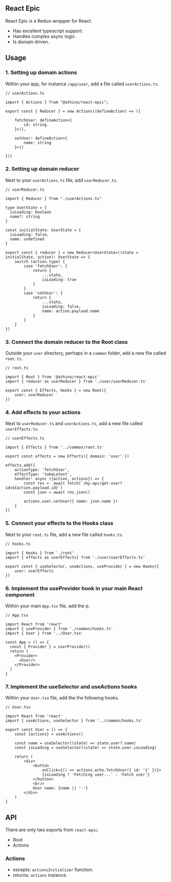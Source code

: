 ## React Epic
React Epic is a Redux-wrapper for React.
- Has excellent typescript support.
- Handles complex async logic.
- Is domain driven.


## Usage

### 1. Setting up domain actions

Within your app, for instance `/app/user`, add a file called `userActions.ts`.

```tsx
// userActions.ts

import { Actions } from "@athino/react-epic";

export const { Reducer } = new Actions((defineAction) => ({

    fetchUser: defineAction<{
        id: string
    }>(),

    setUser: defineAction<{
        name: string
    }>()

}))
```

### 2. Setting up domain reducer

Next to your `userActions.ts` file, add `userReducer.ts`.

```tsx
// userReducer.ts

import { Reducer } from "./userActions.ts"

type UserState = {
  isLoading: boolean
  name?: string
}

const initialState: UserState = {
  isLoading: false,
  name: undefined
}

export const { reducer } = new Reducer<UserState>((state = initialState, action): UserState => {
    switch (action.type) {
        case 'fetchUser': {
            return {
                ...state,
                isLoading: true
            }
        }
        case 'setUser': {
            return {
                ...state,
                isLoading: false,
                name: action.payload.name
            }
        }
    }
})

```

### 3. Connect the domain reducer to the Root class

Outside your `user` directory, perhaps in a `common` folder, add a new file called `root.ts`.

```tsx
// root.ts

import { Root } from '@athino/react-epic'
import { reducer as userReducer } from './user/userReducer.ts'

export const { Effects, Hooks } = new Root({
    user: userReducer
})
```

### 4. Add effects to your actions

Next to `userReducer.ts` and `userActions.ts`, add a new file called `userEffects.ts`.

```tsx
// userEffects.ts

import { Effects } from '../common/root.ts'

export const effects = new Effects({ domain: 'user' })

effects.add({
    actionType: 'fetchUser',
    effectType: 'takeLatest',
    handler: async ({action, actions}) => {
        const res =  await fetch(`/my-api/get-user?id=${action.payload.id}`)
        const json = await res.json()

        actions.user.setUser({ name: json.name })
    }
})
```

### 5. Connect your effects to the Hooks class

Next to your `root.ts` file, add a new file called `hooks.ts`.

```tsx
// hooks.ts

import { Hooks } from './root'
import { effects as userEffects} from './user/userEffects.ts'

export const { useSelector, useActions, useProvider } = new Hooks({
    user: userEffects
})
```

### 6. Implement the useProvider hook in your main React component

Within your main `App.tsx` file, add the p.

```tsx
// App.tsx

import React from 'react'
import { useProvider } from './common/hooks.ts'
import { User } from '../User.tsx'

const App = () => {
  const { Provider } = userProvider()
  return (
    <Provider>
      <User/>
    </Provider>
  )
}
```

### 7. Implement the useSelector and useActions hooks

Within your `User.tsx` file, add the the following hooks.

```tsx
// User.tsx

import React from 'react'
import { useActions, useSelector } from '../common/hooks.ts'

export const User = () => {
    const {actions} = useActions()

    const name = useSelector((state) => state.user?.name)
    const isLoading = useSelector((state) => state.user.isLoading)

    return (
        <div>
            <button
                onClick={() => actions.echo.fetchUser({ id: '1' })}>
                {isLoading ? 'Fetching user...' : 'Fetch user'}
            </button>
            <br/>
            User name: {name || '-'}
        </div>
    )
}
```

## API

There are only two exports from `react-epic`.
- Root
- Actions

### Actions
- excepts: `actionsInitializer` function.
- returns: `actions` instance.
